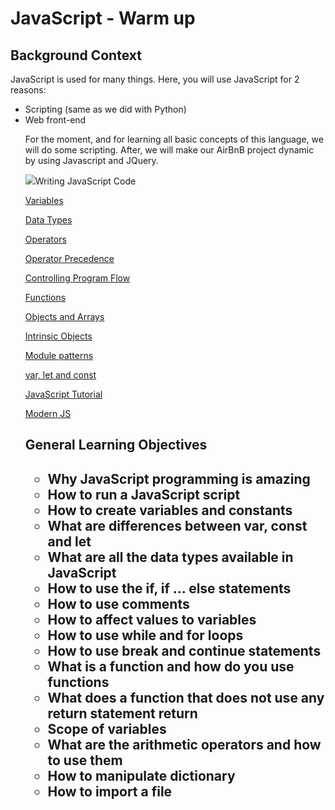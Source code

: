 <h1>JavaScript - Warm up</h1>
<h2>Background Context</h2>
<p>JavaScript is used for many things. Here, you will use JavaScript for 2 reasons:<p>
<ul>
  <li>Scripting (same as we did with Python)</li>
  <li>Web front-end</li>
<p>For the moment, and for learning all basic concepts of this language, we will do some scripting. After, we will make our AirBnB project dynamic by using Javascript and JQuery.</p>
  <img src="https://github.com/iranziprince01/alu-higher_level_programming/assets/116654088/237184cb-f405-4047-a975-6e099e0b5920>
            
            <h1>Resources</h1>
To Read or watch:

[Writing JavaScript Code](https://developer.mozilla.org/en-US/docs/Learn/Getting_started_with_the_web/JavaScript_basics)
            
[Variables](https://developer.mozilla.org/en-US/docs/Learn/JavaScript/First_steps/Variables)
            
[Data Types](https://developer.mozilla.org/en-US/docs/Web/JavaScript/Data_structures)
            
[Operators](https://developer.mozilla.org/en-US/docs/Learn/Getting_started_with_the_web/JavaScript_basics)
            
[Operator Precedence](https://developer.mozilla.org/en-US/docs/Web/JavaScript/Reference/Operators/Operator_Precedence)
            
[Controlling Program Flow](https://developer.mozilla.org/en-US/docs/Web/JavaScript/Guide/Control_flow_and_error_handling)
            
[Functions](https://developer.mozilla.org/en-US/docs/Learn/JavaScript/Building_blocks/Functions)
            
[Objects and Arrays](https://developer.mozilla.org/en-US/docs/Learn/JavaScript/Objects)
            
[Intrinsic Objects](https://developer.mozilla.org/en-US/docs/Learn/JavaScript/Objects)
            
[Module patterns](https://darrenderidder.github.io/talks/ModulePatterns/#/)
            
[var, let and const](https://www.youtube.com/watch?v=sjyJBL5fkp8)
            
[JavaScript Tutorial](https://www.youtube.com/watch?v=vZBCTc9zHtI)
            
[Modern JS](https://github.com/mbeaudru/modern-js-cheatsheet)
            
 <h2>General Learning Objectives<h2>
<ul>
            <li>Why JavaScript programming is amazing</li>
            <li>How to run a JavaScript script</li>
            <li>How to create variables and constants</li>
            <li>What are differences between var, const and let</li>
            <li>What are all the data types available in JavaScript</li>
            <li>How to use the if, if ... else statements</li>
            <li>How to use comments</li>
            <li>How to affect values to variables</li>
            <li>How to use while and for loops</li>
            <li>How to use break and continue statements</li>
            <li>What is a function and how do you use functions</li>
            <li>What does a function that does not use any return statement return</li>
            <li>Scope of variables</li>
            <li>What are the arithmetic operators and how to use them</li>
            <li>How to manipulate dictionary</li>
            <li>How to import a file</li>
